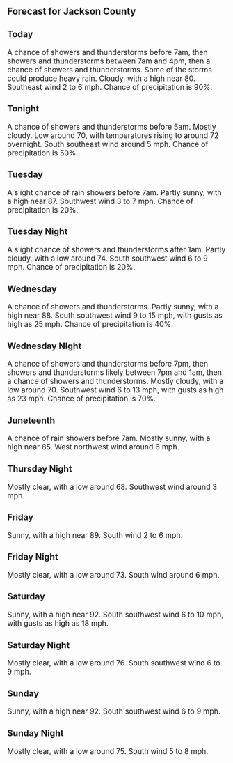 <div>
   <h2>Forecast for Jackson County</h2>
   <p>
      <div style="font-size:120%">
         <h3>Today</h3>A chance of showers and thunderstorms before 7am, then showers and thunderstorms between 7am and 4pm, then a chance of showers
         and thunderstorms. Some of the storms could produce heavy rain. Cloudy, with a high near 80. Southeast wind 2 to 6 mph. Chance
         of precipitation is 90%.<br></div>
   </p>
   <p>
      <div style="font-size:120%">
         <h3>Tonight</h3>A chance of showers and thunderstorms before 5am. Mostly cloudy. Low around 70, with temperatures rising to around 72 overnight.
         South southeast wind around 5 mph. Chance of precipitation is 50%.<br></div>
   </p>
   <p>
      <div style="font-size:120%">
         <h3>Tuesday</h3>A slight chance of rain showers before 7am. Partly sunny, with a high near 87. Southwest wind 3 to 7 mph. Chance of precipitation
         is 20%.<br></div>
   </p>
   <p>
      <div style="font-size:120%">
         <h3>Tuesday Night</h3>A slight chance of showers and thunderstorms after 1am. Partly cloudy, with a low around 74. South southwest wind 6 to 9 mph.
         Chance of precipitation is 20%.<br></div>
   </p>
   <p>
      <div style="font-size:120%">
         <h3>Wednesday</h3>A chance of showers and thunderstorms. Partly sunny, with a high near 88. South southwest wind 9 to 15 mph, with gusts as
         high as 25 mph. Chance of precipitation is 40%.<br></div>
   </p>
   <p>
      <div style="font-size:120%">
         <h3>Wednesday Night</h3>A chance of showers and thunderstorms before 7pm, then showers and thunderstorms likely between 7pm and 1am, then a chance
         of showers and thunderstorms. Mostly cloudy, with a low around 70. Southwest wind 6 to 13 mph, with gusts as high as 23 mph.
         Chance of precipitation is 70%.<br></div>
   </p>
   <p>
      <div style="font-size:120%">
         <h3>Juneteenth</h3>A chance of rain showers before 7am. Mostly sunny, with a high near 85. West northwest wind around 6 mph.<br></div>
   </p>
   <p>
      <div style="font-size:120%">
         <h3>Thursday Night</h3>Mostly clear, with a low around 68. Southwest wind around 3 mph.<br></div>
   </p>
   <p>
      <div style="font-size:120%">
         <h3>Friday</h3>Sunny, with a high near 89. South wind 2 to 6 mph.<br></div>
   </p>
   <p>
      <div style="font-size:120%">
         <h3>Friday Night</h3>Mostly clear, with a low around 73. South wind around 6 mph.<br></div>
   </p>
   <p>
      <div style="font-size:120%">
         <h3>Saturday</h3>Sunny, with a high near 92. South southwest wind 6 to 10 mph, with gusts as high as 18 mph.<br></div>
   </p>
   <p>
      <div style="font-size:120%">
         <h3>Saturday Night</h3>Mostly clear, with a low around 76. South southwest wind 6 to 9 mph.<br></div>
   </p>
   <p>
      <div style="font-size:120%">
         <h3>Sunday</h3>Sunny, with a high near 92. South southwest wind 6 to 9 mph.<br></div>
   </p>
   <p>
      <div style="font-size:120%">
         <h3>Sunday Night</h3>Mostly clear, with a low around 75. South wind 5 to 8 mph.<br></div>
   </p>
</div>